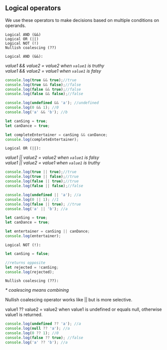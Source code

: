 ## Logical operators
We use these operators to make decisions based on multiple conditions on operands.

    Logical AND (&&)
    Logical OR (||)
    Logical NOT (!)
    Nullish coalescing (??)

`Logical AND (&&):`

_value1 && value2 = value2 when `value1` is truthy\
value1 && value2 = value1 when `value1` is falsy_

```javascript
console.log(true && true);//true
console.log(true && false);//false
console.log(false && true);//false
console.log(false && false);//false

console.log(undefined && 'a'); //undefined
console.log(0 && 1); //0
console.log('a' && 'b'); //b
```

```javascript
let canSing = true;
let canDance = true;

let completeEntertainer = canSing && canDance;
console.log(completeEntertainer);
```

`Logical OR (||):`

_value1 || value2 = value2 when `value1` is falsy\
value1 || value2 = value1 when `value1` is truthy_

```javascript
console.log(true || true);//true
console.log(true || false);//true
console.log(false || true);//true
console.log(false || false);//false

console.log(undefined || 'a'); //a
console.log(0 || 1); //1
console.log(false || true); //true
console.log('a' || 'b'); //a
```

```javascript
let canSing = true;
let canDance = true;

let entertainer = canSing || canDance;
console.log(entertainer);
```


`Logical NOT (!):`

```javascript
let canSing = false;

//returns opposite
let rejected = !canSing;
console.log(rejected);
```

`Nullish coalescing (??):`

_* coalescing means combining_

Nullish coalescing operator works like || but is more selective.

value1 ?? value2 = value2 when value1 is undefined or equals null, otherwise value1 is returned.

```javascript
console.log(undefined ?? 'a'); //a
console.log(null ?? 'a'); //a
console.log(0 ?? 1); //0
console.log(false ?? true); //false
console.log('a' ?? 'b'); //a
```
